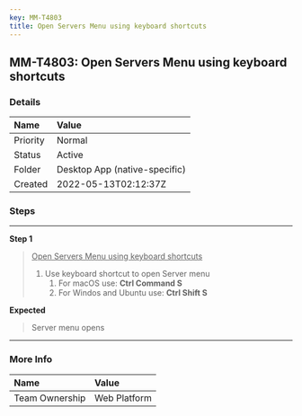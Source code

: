 ```yaml
---
key: MM-T4803
title: Open Servers Menu using keyboard shortcuts
---
```


## MM-T4803: Open Servers Menu using keyboard shortcuts

### Details

| Name     | Value                         |
| :------- | :---------------------------- |
| Priority | Normal                        |
| Status   | Active                        |
| Folder   | Desktop App (native-specific) |
| Created  | 2022-05-13T02:12:37Z          |

### Steps

<hr/>

**Step 1**

> <article><u>Open Servers Menu using keyboard shortcuts</u><br /><ol><li>Use keyboard shortcut to open Server menu<ol><li>For macOS use: <strong>Ctrl Command S</strong></li><li>For Windos and Ubuntu use: <strong>Ctrl Shift S</strong></li></ol></li></ol></article>

**Expected**

> <article>Server menu opens</article>

<hr/>

### More Info

| Name           | Value        |
| :------------- | :----------- |
| Team Ownership | Web Platform |
